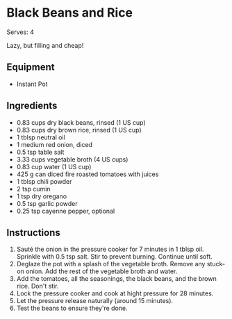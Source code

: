 # Black Beans and Rice

Serves: 4

Lazy, but filling and cheap!

## Equipment

* Instant Pot

## Ingredients

* 0.83 cups dry black beans, rinsed (1 US cup)
* 0.83 cups dry brown rice, rinsed (1 US cup)
* 1 tblsp neutral oil
* 1 medium red onion, diced
* 0.5 tsp table salt
* 3.33 cups vegetable broth (4 US cups)
* 0.83 cup water (1 US cup)
* 425 g can diced fire roasted tomatoes with juices
* 1 tblsp chili powder
* 2 tsp cumin
* 1 tsp dry oregano
* 0.5 tsp garlic powder
* 0.25 tsp cayenne pepper, optional

## Instructions

1. Sauté the onion in the pressure cooker for 7 minutes in 1 tblsp oil. Sprinkle with 0.5 tsp salt. Stir to prevent burning. Continue until soft.
2. Deglaze the pot with a splash of the vegetable broth. Remove any stuck-on onion. Add the rest of the vegetable broth and water.
3. Add the tomatoes, all the seasonings, the black beans, and the brown rice. Don't stir.
4. Lock the pressure cooker and cook at hight pressure for 28 minutes.
5. Let the pressure release naturally (around 15 minutes).
6. Test the beans to ensure they're done.
